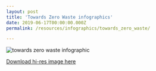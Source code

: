 ```yaml
---
layout: post
title: 'Towards Zero Waste infographics'
date: 2019-06-17T00:00:00.000Z
permalink: /resources/infographics/towards_zero_waste/

---
```



![towards zero waste infographic](/images/zero-waste-infographic-new.jpg)

[Download hi-res image here](/images/zero-waste-infographic-new.jpg)
